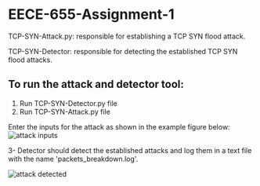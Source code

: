 # EECE-655-Assignment-1

TCP-SYN-Attack.py: responsible for establishing a TCP SYN flood attack. 

TCP-SYN-Detector: responsible for detecting the established TCP SYN flood attacks.

## To run the attack and detector tool:

1. Run TCP-SYN-Detector.py file
2. Run TCP-SYN-Attack.py file 

 Enter the inputs for the attack as shown in the example figure below:
  ![attack inputs](https://user-images.githubusercontent.com/47125583/136376424-47e6c2a9-2d0a-45c2-82dd-759c8d1238fa.JPG)
  
3- Detector should detect the established attacks and log them in a text file with the name 'packets_breakdown.log'.

![attack detected](https://user-images.githubusercontent.com/47125583/136377386-7efa285c-8b4e-48b8-aa01-ac618c40e0cc.JPG)
